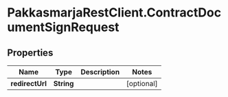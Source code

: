 # PakkasmarjaRestClient.ContractDocumentSignRequest

## Properties
Name | Type | Description | Notes
------------ | ------------- | ------------- | -------------
**redirectUrl** | **String** |  | [optional] 


